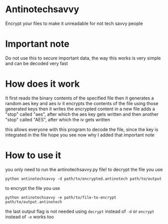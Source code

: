 # Antinotechsavvy

Encrypt your files to make it unreadable for not tech savvy people

# Important note
Do not use this to secure important data, the way this works is very simple and can be decoded very fast

# How does it work
It first reads the binary contents of the specified file
then it generates a random aes key and aes iv
it encrypts the contents of the file using those generated keys
then it writes the encrypted content in a new file
adds a "stop" called "aes", after which the aes key gets written
and then another "stop" called "AES", after which the iv gets written

this allows everyone with this program to decode the file, since the key is integrated in the file
hope you see now why I added that important note

# How to use it
you only need to run the antinotechsavvy.py file!
to decrypt the file you use
```
python antinotechsavvy -d path/to/encrypted.antinotech path/to/output
```
to encrypt the file you use
```
python antinotechsavvy -e path/to/file-to-encrypt path/to/output.antinotech
```
the last output flag is not needed
using `decrypt` instead of `-d` or `encrypt` instead of `-e` works too

